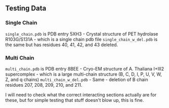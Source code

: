 ## Testing Data

### Single Chain

`single_chain.pdb` is PDB entry 5XH3 - Crystal structure of PET hydrolase R103G/S131A - which is a single chain pdb file
`single_chain_w_del.pdb` is the same but has residues 40, 41, 42, and 43 deleted.

### Multi Chain

`multi_chain.pdb` is PDB entry 8BEE - Cryo-EM structure of A. Thaliana I+III2 supercomplex - which is a large multi-chain structure (B, C, D, I, P, U, V, W, Z, and q chains)
`multi_chain_w_del.pdb` - Same - deletion of B chain residues 207, 208, 209, 210, and 211.

I will need to check what the correct interacting sections actually are for these, but
for simple testing that stuff doesn't blow up, this is fine.
